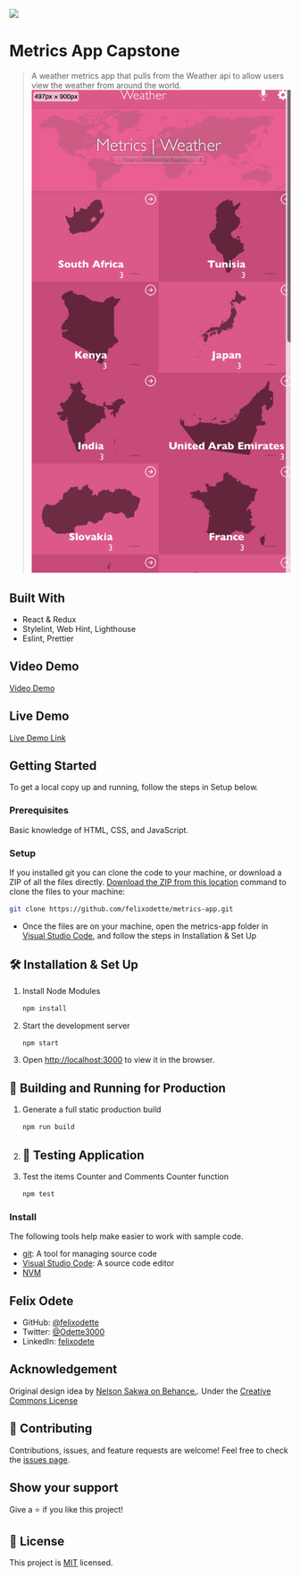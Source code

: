 ![](https://img.shields.io/badge/Microverse-blueviolet)
# Metrics App Capstone
> A weather metrics app that pulls from the Weather api to allow users view the weather from around the world.
![screenshot](./src/screenshot.png)
## Built With
- React & Redux
- Stylelint, Web Hint, Lighthouse
- Eslint, Prettier
## Video Demo
[Video Demo](https://www.loom.com/share/ad14f5c9412f464d874a5a481c8e4c17)
## Live Demo
[Live Demo Link](https://62c96a95ac1c7d5e4b874e3a--luminous-kulfi-ddf7f5.netlify.app)
## Getting Started
To get a local copy up and running, follow the steps in Setup below.
### Prerequisites
Basic knowledge of HTML, CSS, and JavaScript.
### Setup
If you installed git you can clone the code to your machine, or download a ZIP of all the files directly.
[Download the ZIP from this location](https://github.com/felixodette/metrics-app.git) command to clone the files to your machine:
```bash
git clone https://github.com/felixodette/metrics-app.git
```
- Once the files are on your machine, open the metrics-app folder in [Visual Studio Code](https://code.visualstudio.com/), and follow the steps in Installation & Set Up
## :hammer_and_wrench: Installation & Set Up
1. Install Node Modules
   ```sh
   npm install
   ```
2. Start the development server
   ```sh
   npm start
   ```
3. Open [http://localhost:3000](http://localhost:3000) to view it in the browser.
## :rocket: Building and Running for Production
1. Generate a full static production build
   ```sh
   npm run build
   ```
4. ## :rocket: Testing Application
1. Test the items Counter and Comments Counter function
   ```sh
   npm test
### Install
The following tools help make easier to work with sample code.
- [git](https://git-scm.com/downloads): A tool for managing source code
- [Visual Studio Code](https://code.visualstudio.com/): A source code editor
- [NVM](https://github.com/nvm-sh/nvm)
## **Felix Odete**
- GitHub: [@felixodette](https://github.com/felixodette)
- Twitter: [@Odette3000](https://twitter.com/Odette3000)
- LinkedIn: [felixodete](https://linkedin.com/in/felixodete)
## Acknowledgement
Original design idea by [Nelson Sakwa on Behance.](https://www.behance.net/gallery/31579789/Ballhead-App-%28Free-PSDs%29). Under the [Creative Commons License](https://creativecommons.org/licenses/by-nc/4.0/)
<br>
## :handshake: Contributing
Contributions, issues, and feature requests are welcome!
Feel free to check the [issues page](https://github.com/felixodette/metrics-app/issues).
## Show your support
Give a :star:️ if you like this project!
## :memo: License
This project is [MIT](./MIT.md) licensed.